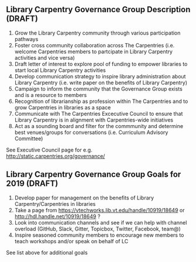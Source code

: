 ## Library Carpentry Governance Group Description (DRAFT)

1. Grow the Library Carpentry community through various participation pathways
2. Foster cross community collaboration across The Carpentries (i.e. welcome Carpentries members to 
partcipate in Library Carpentry activities and vice versa)
3. Draft letter of interest to explore pool of funding to empower libraries to start local Library Carpentry activities
4. Develop communication strategy to inspire library administration about Library Carpentry (i.e. write 
paper on the benefits of Library Carpentry)
5. Campaign to inform the community that the Governance Group exists and is a resource to members
6. Recognition of librarianship as profession within The Carpentries and to grow Carpentries in libraries as a space
7. Communicate with The Carpentries Excecutive Council to ensure that Library Carpentry is in alignment with Carpentries-wide initiatives
8. Act as a sounding board and filter for the commmunity and determine best venues/groups for conversations (i.e. Curriculum Advisory Committee) 

See Executive Council page for e.g. http://static.carpentries.org/governance/

## Library Carpentry Governance Group Goals for 2019 (DRAFT)

1. Develop paper for management on the benefits of Library Carpentry/Carpentries in libraries
  1. Take a page from https://vtechworks.lib.vt.edu/handle/10919/18649 or http://hdl.handle.net/10919/18649 ?
2. Look into communication channels and see if we can help with channel overload (GitHub, Slack, Gitter, Topicbox, Twitter, Facebook, team@)
3. Inspire seasoned community members to encourage new members to teach workshops and/or speak on behalf of LC

See list above for additional goals
